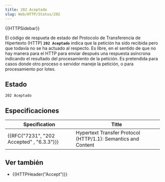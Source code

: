 ```yaml
---
title: 202 Aceptado
slug: Web/HTTP/Status/202
---
```


{{HTTPSidebar}}

El código de respueta de estado del Protocolo de Transferencia de Hipertexto (HTTP) **`202 Aceptado`** indica que la petición ha sido recibida pero que todavía no se ha actuado al respecto. Es libre, en el sentido de que no hay manera para el HTTP para enviar después una respuesta asíncrona indicando el resultado del procesamiento de la petición. Es pretendida para casos donde otro proceso o servidor maneje la petición, o para procesamiento por lotes.

## Estado

```
202 Aceptado
```

## Especificaciones

| Specification                             | Title                                                         |
| ----------------------------------------- | ------------------------------------------------------------- |
| {{RFC("7231", "202 Accepted" , "6.3.3")}} | Hypertext Transfer Protocol (HTTP/1.1): Semantics and Content |

## Ver también

- {{HTTPHeader("Accept")}}

